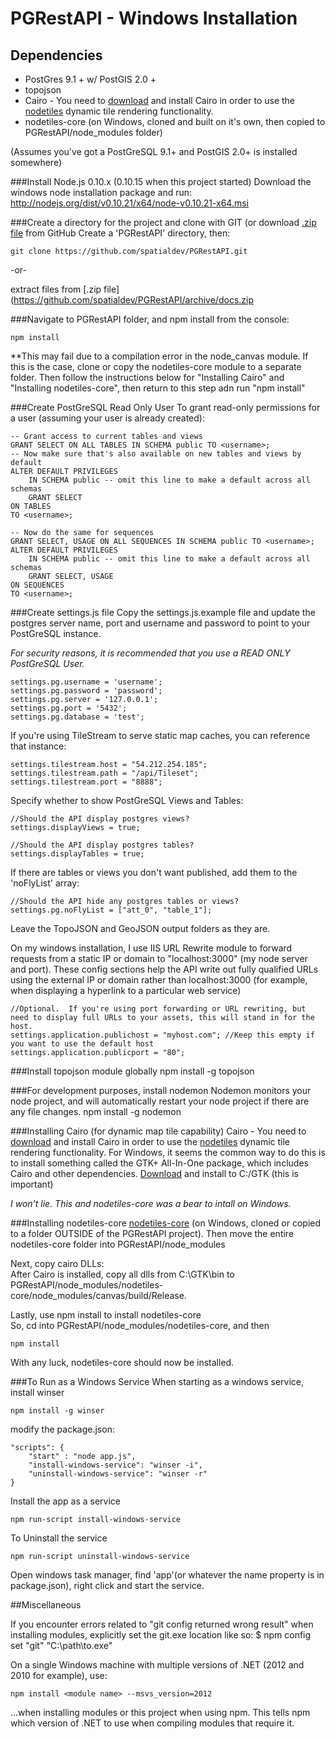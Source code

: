 PGRestAPI - Windows Installation
=========

## Dependencies

* PostGres 9.1 + w/ PostGIS 2.0 +
* topojson
* Cairo - You need to [download](http://www.gtk.org/download/index.php) and install Cairo in order to use the [nodetiles](https://github.com/nodetiles/nodetiles-core) dynamic tile rendering functionality.
* nodetiles-core (on Windows, cloned and built on it's own, then copied to PGRestAPI/node_modules folder)

(Assumes you've got a PostGreSQL 9.1+ and PostGIS 2.0+ is installed somewhere)

###Install Node.js 0.10.x (0.10.15 when this project started)
Download the windows node installation package and run: http://nodejs.org/dist/v0.10.21/x64/node-v0.10.21-x64.msi

###Create a directory for the project and clone with GIT (or download [.zip file](https://github.com/spatialdev/PGRestAPI/archive/docs.zip) from GitHub
Create a 'PGRestAPI' directory, then:
  
    git clone https://github.com/spatialdev/PGRestAPI.git

-or-

extract files from [.zip file](https://github.com/spatialdev/PGRestAPI/archive/docs.zip

###Navigate to PGRestAPI folder, and npm install
from the console:  

    npm install

**This may fail due to a compilation error in the node_canvas module.  If this is the case, clone or copy the nodetiles-core module to a separate folder.
Then follow the instructions below for "Installing Cairo" and "Installing nodetiles-core", then return to this step adn run "npm install"

###Create PostGreSQL Read Only User
To grant read-only permissions for a user (assuming your user is already created):  

	-- Grant access to current tables and views
	GRANT SELECT ON ALL TABLES IN SCHEMA public TO <username>;
	-- Now make sure that's also available on new tables and views by default
	ALTER DEFAULT PRIVILEGES
		IN SCHEMA public -- omit this line to make a default across all schemas
		GRANT SELECT
	ON TABLES 
	TO <username>;

	-- Now do the same for sequences
	GRANT SELECT, USAGE ON ALL SEQUENCES IN SCHEMA public TO <username>;
	ALTER DEFAULT PRIVILEGES
		IN SCHEMA public -- omit this line to make a default across all schemas
		GRANT SELECT, USAGE
	ON SEQUENCES 
	TO <username>;

###Create settings.js file
Copy the settings.js.example file and update the postgres server name, port and username and password to point to your PostGreSQL instance.  

*For security reasons, it is recommended that you use a READ ONLY PostGreSQL User.*

	settings.pg.username = 'username';
	settings.pg.password = 'password';
	settings.pg.server = '127.0.0.1';
	settings.pg.port = '5432';
	settings.pg.database = 'test';

If you're using TileStream to serve static map caches, you can reference that instance:

	settings.tilestream.host = "54.212.254.185";
	settings.tilestream.path = "/api/Tileset";
	settings.tilestream.port = "8888";

Specify whether to show PostGreSQL Views and Tables:

	//Should the API display postgres views?
	settings.displayViews = true;

	//Should the API display postgres tables?
	settings.displayTables = true;

If there are tables or views you don't want published, add them to the 'noFlyList' array:

	//Should the API hide any postgres tables or views?
	settings.pg.noFlyList = ["att_0", "table_1"];


Leave the TopoJSON and GeoJSON output folders as they are.

On my windows installation, I use IIS URL Rewrite module to forward requests from a static IP or domain to "localhost:3000" (my node server and port).
These config sections help the API write out fully qualified URLs using the external IP or domain rather than localhost:3000 (for example, when displaying a hyperlink to a particular web service)

	//Optional.  If you're using port forwarding or URL rewriting, but need to display full URLs to your assets, this will stand in for the host.
	settings.application.publichost = "myhost.com"; //Keep this empty if you want to use the default host
	settings.application.publicport = "80";



###Install topojson module globally
    npm install -g topojson

###For development purposes, install nodemon
Nodemon monitors your node project, and will automatically restart your node project if there are any file changes.
	npm install -g nodemon


###Installing Cairo (for dynamic map tile capability)
Cairo - You need to [download](http://www.gtk.org/download/index.php) and install Cairo in order to use the [nodetiles](https://github.com/nodetiles/nodetiles-core) dynamic tile rendering functionality.
For Windows, it seems the common way to do this is to install something called the GTK+ All-In-One package, which includes Cairo and other dependencies.
[Download](http://ftp.gnome.org/pub/gnome/binaries/win64/gtk+/2.22/gtk+-bundle_2.22.1-20101229_win64.zip) and install to C:/GTK (this is important) 

*I won't lie.  This and nodetiles-core was a bear to intall on Windows.*


###Installing nodetiles-core
[nodetiles-core](https://github.com/nodetiles/nodetiles-core) (on Windows, cloned or copied to a folder OUTSIDE of the PGRestAPI project).
Then move the entire nodetiles-core folder into PGRestAPI/node_modules

Next, copy cairo DLLs:   
After Cairo is installed, copy all dlls from C:\GTK\bin to PGRestAPI/node_modules/nodetiles-core/node_modules/canvas/build/Release.

Lastly, use npm install to install nodetiles-core  
So, cd into PGRestAPI/node_modules/nodetiles-core, and then

	npm install


With any luck, nodetiles-core should now be installed.


###To Run as a Windows Service
When starting as a windows service, install winser
	
	npm install -g winser


modify the package.json:  

	"scripts": {
		"start" : "node app.js",
		"install-windows-service": "winser -i",
		"uninstall-windows-service": "winser -r"
	}

Install the app as a service
	
	npm run-script install-windows-service

To Uninstall the service

	npm run-script uninstall-windows-service

Open windows task manager, find 'app'(or whatever the name property is in package.json), right click and start the service.


##Miscellaneous

If you encounter errors related to "git config returned wrong result" when installing modules, explicitly set the git.exe location like so: $ npm config set "git" "C:\path\to.exe" 

On a single Windows machine with multiple versions of .NET (2012 and 2010 for example), use:

	npm install <module name> --msvs_version=2012

...when installing modules or this project when using npm.  This tells npm which version of .NET to use when compiling modules that require it.

